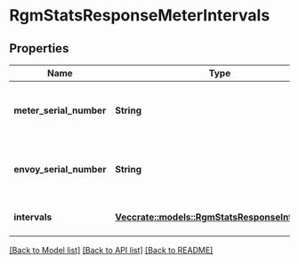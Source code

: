 # RgmStatsResponseMeterIntervals

## Properties

Name | Type | Description | Notes
------------ | ------------- | ------------- | -------------
**meter_serial_number** | **String** | Serial number of the revenue grade meter. | 
**envoy_serial_number** | **String** | Serial number of the reporting envoy. | 
**intervals** | [**Vec<crate::models::RgmStatsResponseIntervals1>**](RgmStatsResponse_intervals_1.md) | Individual meter level interval. | 

[[Back to Model list]](../README.md#documentation-for-models) [[Back to API list]](../README.md#documentation-for-api-endpoints) [[Back to README]](../README.md)


